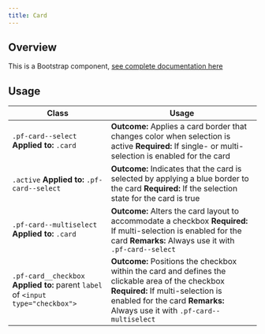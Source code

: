 ```yaml
---
title: Card
---
```

## Overview

This is a Bootstrap component, [see complete documentation here](http://v4-alpha.getbootstrap.com/components/card/)

## Usage

| Class | Usage |
| -- | -- |
| `.pf-card--select` **Applied to:** `.card` |  **Outcome:** Applies a card border that changes color when selection is active  **Required:** If single- or multi-selection is enabled for the card  |
| `.active` **Applied to:** `.pf-card--select` | **Outcome:** Indicates that the card is selected by applying a blue border to the card **Required:** If the selection state for the card is true |
| `.pf-card--multiselect` **Applied to:** `.card` |  **Outcome:** Alters the card layout to accommodate a checkbox  **Required:** If multi-selection is enabled for the card **Remarks:** Always use it with `.pf-card--select` |
| `.pf-card__checkbox` **Applied to:** parent `label` of `<input type="checkbox">` |  **Outcome:** Positions the checkbox within the card and defines the clickable area of the checkbox  **Required:** If multi-selection is enabled for the card **Remarks:** Always use it with `.pf-card--multiselect`  |
